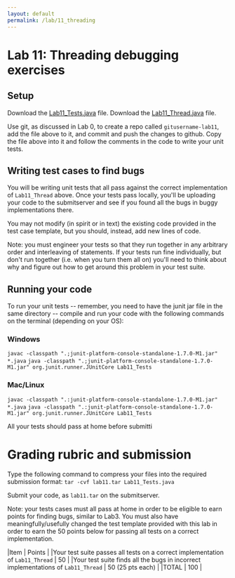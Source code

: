 ```yaml
---
layout: default
permalink: /lab/11_threading
---
```


# Lab 11: Threading debugging exercises

## Setup

Download the [Lab11_Tests.java](./Lab11_Tests.java) file.
Download the [Lab11_Thread.java](./Lab11_Thread.java) file.

Use git, as discussed in Lab 0, to create a repo called `gitusername-lab11`, add the file above to it, and commit and push the changes to github. Copy the file above into it and follow the comments in the code to write your unit tests.

## Writing test cases to find bugs

You will be writing unit tests that all pass against the correct implementation of `Lab11_Thread` above. Once your tests pass locally, you'll be uploading your code to the submitserver and see if you found all the bugs in buggy implementations there.

You may not modify (in spirit or in text) the existing code provided in the test case template, but you should, instead, add new lines of code.

Note: you must engineer your tests so that they run together in any arbitrary order and interleaving of statements. If your tests run fine individually, but don't run together (i.e. when you turn them all on) you'll need to think about why and figure out how to get around this problem in your test suite.

## Running your code

To run your unit tests -- remember, you need to have the junit jar file in the same directory -- compile and run your code with the following commands on the terminal (depending on your OS):

### Windows
`javac -classpath ".;junit-platform-console-standalone-1.7.0-M1.jar" *.java`
`java -classpath ".;junit-platform-console-standalone-1.7.0-M1.jar" org.junit.runner.JUnitCore Lab11_Tests`

### Mac/Linux
`javac -classpath ".:junit-platform-console-standalone-1.7.0-M1.jar" *.java`
`java -classpath ".:junit-platform-console-standalone-1.7.0-M1.jar" org.junit.runner.JUnitCore Lab11_Tests`

All your tests should pass at home before submitti

# Grading rubric and submission

Type the following command to compress your files into the required submission format:
`tar -cvf lab11.tar Lab11_Tests.java`

Submit your code, as `lab11.tar` on the submitserver. 

Note: your tests cases must all pass at home in order to be eligible to earn points for finding bugs, similar to Lab3. You must also have meaningfully/usefully changed the test template provided with this lab in order to earn the 50 points below for passing all tests on a correct implementation.


|Item | Points |
|Your test suite passes all tests on a correct implementation of `Lab11_Thread` | 50 |
|Your test suite finds all the bugs in incorrect implementations of `Lab11_Thread` | 50 (25 pts each) |
|TOTAL | 100 |

